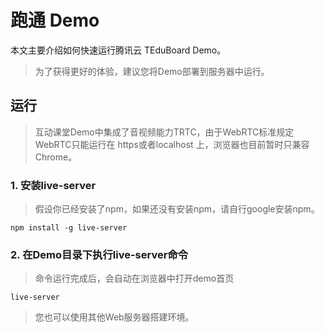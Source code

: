 #  跑通 Demo
本文主要介绍如何快速运行腾讯云 TEduBoard Demo。

> 为了获得更好的体验，建议您将Demo部署到服务器中运行。

## 运行

> 互动课堂Demo中集成了音视频能力TRTC，由于WebRTC标准规定WebRTC只能运行在 https或者localhost 上，浏览器也目前暂时只兼容Chrome。

### 1. 安装live-server

> 假设你已经安装了npm，如果还没有安装npm，请自行google安装npm。

```
npm install -g live-server
```

### 2. 在Demo目录下执行live-server命令

> 命令运行完成后，会自动在浏览器中打开demo首页
```
live-server
```

> 您也可以使用其他Web服务器搭建环境。